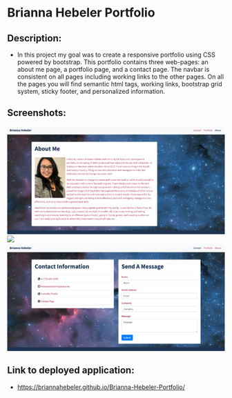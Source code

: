 # Brianna Hebeler Portfolio

## Description: ##

* In this project my goal was to create a responsive portfolio using CSS powered by bootstrap. This portfolio contains three web-pages: an about me page, a portfolio page, and a contact page. The navbar is consistent on all pages including working links to the other pages. On all the pages you will find semantic html tags, working links, bootstrap grid system, sticky footer, and personalized information.

## Screenshots: ##
![](./Assets/images/port-about.png)
![](./Assets/images/port-port.png)
![](./Assets/images/port-contact.png)

## Link to deployed application: ##
* https://briannahebeler.github.io/Brianna-Hebeler-Portfolio/

